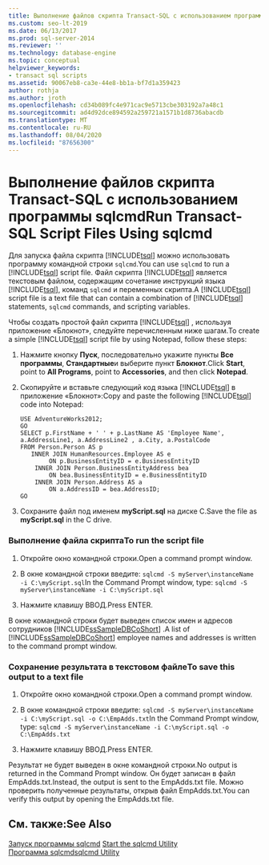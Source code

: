 ```yaml
---
title: Выполнение файлов скрипта Transact-SQL с использованием программы sqlcmd
ms.custom: seo-lt-2019
ms.date: 06/13/2017
ms.prod: sql-server-2014
ms.reviewer: ''
ms.technology: database-engine
ms.topic: conceptual
helpviewer_keywords:
- transact sql scripts
ms.assetid: 90067eb8-ca3e-44e8-bb1a-bf7d1a359423
author: rothja
ms.author: jroth
ms.openlocfilehash: cd34b089fc4e971cac9e5713cbe303192a7a48c1
ms.sourcegitcommit: ad4d92dce894592a259721a1571b1d8736abacdb
ms.translationtype: MT
ms.contentlocale: ru-RU
ms.lasthandoff: 08/04/2020
ms.locfileid: "87656300"
---
```

# <a name="run-transact-sql-script-files-using-sqlcmd"></a><span data-ttu-id="413a2-102">Выполнение файлов скрипта Transact-SQL с использованием программы sqlcmd</span><span class="sxs-lookup"><span data-stu-id="413a2-102">Run Transact-SQL Script Files Using sqlcmd</span></span>
  <span data-ttu-id="413a2-103">Для запуска файла скрипта [!INCLUDE[tsql](../../includes/tsql-md.md)] можно использовать программу командной строки `sqlcmd`.</span><span class="sxs-lookup"><span data-stu-id="413a2-103">You can use `sqlcmd` to run a [!INCLUDE[tsql](../../includes/tsql-md.md)] script file.</span></span> <span data-ttu-id="413a2-104">Файл скрипта [!INCLUDE[tsql](../../includes/tsql-md.md)] является текстовым файлом, содержащим сочетание инструкций языка [!INCLUDE[tsql](../../includes/tsql-md.md)], команд `sqlcmd` и переменных скрипта.</span><span class="sxs-lookup"><span data-stu-id="413a2-104">A [!INCLUDE[tsql](../../includes/tsql-md.md)] script file is a text file that can contain a combination of [!INCLUDE[tsql](../../includes/tsql-md.md)] statements, `sqlcmd` commands, and scripting variables.</span></span>  
  
 <span data-ttu-id="413a2-105">Чтобы создать простой файл скрипта [!INCLUDE[tsql](../../includes/tsql-md.md)] , используя приложение «Блокнот», следуйте перечисленным ниже шагам.</span><span class="sxs-lookup"><span data-stu-id="413a2-105">To create a simple [!INCLUDE[tsql](../../includes/tsql-md.md)] script file by using Notepad, follow these steps:</span></span>  
  
1.  <span data-ttu-id="413a2-106">Нажмите кнопку **Пуск**, последовательно укажите пункты **Все программы**, **Стандартные**и выберите пункт **Блокнот**.</span><span class="sxs-lookup"><span data-stu-id="413a2-106">Click **Start**, point to **All Programs**, point to **Accessories**, and then click **Notepad**.</span></span>  
  
2.  <span data-ttu-id="413a2-107">Скопируйте и вставьте следующий код языка [!INCLUDE[tsql](../../includes/tsql-md.md)] в приложение «Блокнот»:</span><span class="sxs-lookup"><span data-stu-id="413a2-107">Copy and paste the following [!INCLUDE[tsql](../../includes/tsql-md.md)] code into Notepad:</span></span>  
  
    ```  
    USE AdventureWorks2012;  
    GO  
    SELECT p.FirstName + ' ' + p.LastName AS 'Employee Name',  
    a.AddressLine1, a.AddressLine2 , a.City, a.PostalCode   
    FROM Person.Person AS p   
       INNER JOIN HumanResources.Employee AS e   
            ON p.BusinessEntityID = e.BusinessEntityID  
        INNER JOIN Person.BusinessEntityAddress bea   
            ON bea.BusinessEntityID = e.BusinessEntityID  
        INNER JOIN Person.Address AS a   
            ON a.AddressID = bea.AddressID;  
    GO  
    ```  
  
3.  <span data-ttu-id="413a2-108">Сохраните файл под именем **myScript.sql** на диске C.</span><span class="sxs-lookup"><span data-stu-id="413a2-108">Save the file as **myScript.sql** in the C drive.</span></span>  
  
### <a name="to-run-the-script-file"></a><span data-ttu-id="413a2-109">Выполнение файла скрипта</span><span class="sxs-lookup"><span data-stu-id="413a2-109">To run the script file</span></span>  
  
1.  <span data-ttu-id="413a2-110">Откройте окно командной строки.</span><span class="sxs-lookup"><span data-stu-id="413a2-110">Open a command prompt window.</span></span>  
  
2.  <span data-ttu-id="413a2-111">В окне командной строки введите: `sqlcmd -S myServer\instanceName -i C:\myScript.sql`</span><span class="sxs-lookup"><span data-stu-id="413a2-111">In the Command Prompt window, type: `sqlcmd -S myServer\instanceName -i C:\myScript.sql`</span></span>  
  
3.  <span data-ttu-id="413a2-112">Нажмите клавишу ВВОД.</span><span class="sxs-lookup"><span data-stu-id="413a2-112">Press ENTER.</span></span>  
  
 <span data-ttu-id="413a2-113">В окне командной строки будет выведен список имен и адресов сотрудников [!INCLUDE[ssSampleDBCoShort](../../includes/sssampledbcoshort-md.md)] .</span><span class="sxs-lookup"><span data-stu-id="413a2-113">A list of [!INCLUDE[ssSampleDBCoShort](../../includes/sssampledbcoshort-md.md)] employee names and addresses is written to the command prompt window.</span></span>  
  
### <a name="to-save-this-output-to-a-text-file"></a><span data-ttu-id="413a2-114">Сохранение результата в текстовом файле</span><span class="sxs-lookup"><span data-stu-id="413a2-114">To save this output to a text file</span></span>  
  
1.  <span data-ttu-id="413a2-115">Откройте окно командной строки.</span><span class="sxs-lookup"><span data-stu-id="413a2-115">Open a command prompt window.</span></span>  
  
2.  <span data-ttu-id="413a2-116">В окне командной строки введите: `sqlcmd -S myServer\instanceName -i C:\myScript.sql -o C:\EmpAdds.txt`</span><span class="sxs-lookup"><span data-stu-id="413a2-116">In the Command Prompt window, type: `sqlcmd -S myServer\instanceName -i C:\myScript.sql -o C:\EmpAdds.txt`</span></span>  
  
3.  <span data-ttu-id="413a2-117">Нажмите клавишу ВВОД.</span><span class="sxs-lookup"><span data-stu-id="413a2-117">Press ENTER.</span></span>  
  
 <span data-ttu-id="413a2-118">Результат не будет выведен в окне командной строки.</span><span class="sxs-lookup"><span data-stu-id="413a2-118">No output is returned in the Command Prompt window.</span></span> <span data-ttu-id="413a2-119">Он будет записан в файл EmpAdds.txt.</span><span class="sxs-lookup"><span data-stu-id="413a2-119">Instead, the output is sent to the EmpAdds.txt file.</span></span> <span data-ttu-id="413a2-120">Можно проверить полученные результаты, открыв файл EmpAdds.txt.</span><span class="sxs-lookup"><span data-stu-id="413a2-120">You can verify this output by opening the EmpAdds.txt file.</span></span>  
  
## <a name="see-also"></a><span data-ttu-id="413a2-121">См. также:</span><span class="sxs-lookup"><span data-stu-id="413a2-121">See Also</span></span>  
 <span data-ttu-id="413a2-122">[Запуск программы sqlcmd](sqlcmd-start-the-utility.md) </span><span class="sxs-lookup"><span data-stu-id="413a2-122">[Start the sqlcmd Utility](sqlcmd-start-the-utility.md) </span></span>  
 [<span data-ttu-id="413a2-123">Программа sqlcmd</span><span class="sxs-lookup"><span data-stu-id="413a2-123">sqlcmd Utility</span></span>](../../tools/sqlcmd-utility.md)  
  
  
